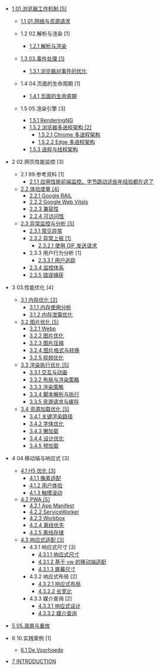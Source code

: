   - [1 01.浏览器工作机制 [5]](/01.浏览器工作机制/README.md)
    - [1.1 01.网络与资源请求](/01.浏览器工作机制/01.网络与资源请求/README.md)
      
    - 1.2 02.解析与渲染 [1]
      - [1.2.1 解析与渲染](/01.浏览器工作机制/02.解析与渲染/解析与渲染.md)
    - [1.3 03.事件处理 [1]](/01.浏览器工作机制/03.事件处理/README.md)
      - [1.3.1 浏览器对事件的优化](/01.浏览器工作机制/03.事件处理/浏览器对事件的优化.md)
    - 1.4 04.页面的生命周期 [1]
      - [1.4.1 页面的生命周期](/01.浏览器工作机制/04.页面的生命周期/页面的生命周期.md)
    - 1.5 05.渲染引擎 [3]
      - [1.5.1 RenderingNG](/01.浏览器工作机制/05.渲染引擎/RenderingNG.md)
      - [1.5.2 浏览器多进程架构 [2]](/01.浏览器工作机制/05.渲染引擎/浏览器多进程架构/README.md)
        - [1.5.2.1 Chrome 多进程架构](/01.浏览器工作机制/05.渲染引擎/浏览器多进程架构/Chrome%20多进程架构.md)
        - [1.5.2.2 Edge 多进程架构](/01.浏览器工作机制/05.渲染引擎/浏览器多进程架构/Edge%20多进程架构.md)
      - [1.5.3 进程与线程架构](/01.浏览器工作机制/05.渲染引擎/进程与线程架构.md)
  - 2 02.网页性能监控 [3]
    - 2.1 99.参考资料 [1]
      - [2.1.1 应用性能前端监控，字节跳动这些年经验都在这了](/02.网页性能监控/99.参考资料/2021-应用性能前端监控，字节跳动这些年经验都在这了.md)
    - [2.2 体验度量 [4]](/02.网页性能监控/体验度量/README.md)
      - [2.2.1 Google RAIL](/02.网页性能监控/体验度量/Google%20RAIL.md)
      - [2.2.2 Google Web Vitals](/02.网页性能监控/体验度量/Google%20Web%20Vitals.md)
      - [2.2.3 兼容性](/02.网页性能监控/体验度量/兼容性.md)
      - [2.2.4 可访问性](/02.网页性能监控/体验度量/可访问性.md)
    - [2.3 异常监控与分析 [5]](/02.网页性能监控/异常监控与分析/README.md)
      - [2.3.1 常见异常](/02.网页性能监控/异常监控与分析/常见异常.md)
      - [2.3.2 异常上报 [1]](/02.网页性能监控/异常监控与分析/异常上报/README.md)
        - [2.3.2.1 使用 GIF 发送请求](/02.网页性能监控/异常监控与分析/异常上报/使用%20GIF%20发送请求.md)
      - 2.3.3 用户行为分析 [1]
        - [2.3.3.1 用户追踪](/02.网页性能监控/异常监控与分析/用户行为分析/用户追踪.md)
      - [2.3.4 监控体系](/02.网页性能监控/异常监控与分析/监控体系.md)
      - [2.3.5 错误捕获](/02.网页性能监控/异常监控与分析/错误捕获.md)
  - 3 03.性能优化 [4]
    - [3.1 内存优化 [2]](/03.性能优化/内存优化/README.md)
      - [3.1.1 内存使用分析](/03.性能优化/内存优化/内存使用分析.md)
      - [3.1.2 内存泄露优化](/03.性能优化/内存优化/内存泄露优化.md)
    - [3.2 图片优化 [5]](/03.性能优化/图片优化/README.md)
      - [3.2.1 Webp](/03.性能优化/图片优化/Webp.md)
      - [3.2.2 图片优化](/03.性能优化/图片优化/图片优化.md)
      - [3.2.3 图片压缩](/03.性能优化/图片优化/图片压缩.md)
      - [3.2.4 图片格式与转换](/03.性能优化/图片优化/图片格式与转换.md)
      - [3.2.5 视频优化](/03.性能优化/图片优化/视频优化.md)
    - [3.3 渲染执行优化 [5]](/03.性能优化/渲染执行优化/README.md)
      - [3.3.1 交互与动画](/03.性能优化/渲染执行优化/交互与动画.md)
      - [3.3.2 布局与渲染策略](/03.性能优化/渲染执行优化/布局与渲染策略.md)
      - [3.3.3 渲染策略](/03.性能优化/渲染执行优化/渲染策略.md)
      - [3.3.4 脚本解析与执行](/03.性能优化/渲染执行优化/脚本解析与执行.md)
      - [3.3.5 资源请求与缓存](/03.性能优化/渲染执行优化/资源请求与缓存.md)
    - [3.4 资源加载优化 [5]](/03.性能优化/资源加载优化/README.md)
      - [3.4.1 关键渲染路径](/03.性能优化/资源加载优化/关键渲染路径.md)
      - [3.4.2 字体优化](/03.性能优化/资源加载优化/字体优化.md)
      - [3.4.3 懒加载](/03.性能优化/资源加载优化/懒加载.md)
      - [3.4.4 设计优化](/03.性能优化/资源加载优化/设计优化.md)
      - [3.4.5 预加载](/03.性能优化/资源加载优化/预加载.md)
  - 4 04.移动端与响应式 [3]
    - [4.1 H5 优化 [3]](/04.移动端与响应式/H5%20优化/README.md)
      - [4.1.1 像素适配](/04.移动端与响应式/H5%20优化/像素适配.md)
      - [4.1.2 用户体验](/04.移动端与响应式/H5%20优化/用户体验.md)
      - [4.1.3 触摸滚动](/04.移动端与响应式/H5%20优化/触摸滚动.md)
    - [4.2 PWA [5]](/04.移动端与响应式/PWA/README.md)
      - [4.2.1 App Manifest](/04.移动端与响应式/PWA/App%20Manifest.md)
      - [4.2.2 ServiceWorker](/04.移动端与响应式/PWA/ServiceWorker.md)
      - [4.2.3 Workbox](/04.移动端与响应式/PWA/Workbox.md)
      - [4.2.4 离线优先](/04.移动端与响应式/PWA/离线优先.md)
      - [4.2.5 离线存储](/04.移动端与响应式/PWA/离线存储.md)
    - [4.3 响应式适配 [3]](/04.移动端与响应式/响应式适配/README.md)
      - 4.3.1 响应式尺寸 [3]
        - [4.3.1.1 响应式尺寸](/04.移动端与响应式/响应式适配/响应式尺寸/响应式尺寸.md)
        - [4.3.1.2 基于 vw 的移动端适配](/04.移动端与响应式/响应式适配/响应式尺寸/基于%20vw%20的移动端适配.md)
        - [4.3.1.3 屏幕尺寸](/04.移动端与响应式/响应式适配/响应式尺寸/屏幕尺寸.md)
      - 4.3.2 响应式布局 [2]
        - [4.3.2.1 响应式布局](/04.移动端与响应式/响应式适配/响应式布局/响应式布局.md)
        - [4.3.2.2 长宽比](/04.移动端与响应式/响应式适配/响应式布局/长宽比.md)
      - 4.3.3 媒介查询 [2]
        - [4.3.3.1 响应式设计](/04.移动端与响应式/响应式适配/媒介查询/响应式设计.md)
        - [4.3.3.2 媒介查询](/04.移动端与响应式/响应式适配/媒介查询/媒介查询.md)
  - [5 05.录屏与重放](/05.录屏与重放/README.md)
    
  - 6 10.实践案例 [1]
    - [6.1 De Voorhoede](/10.实践案例/De%20Voorhoede.md)
  - [7 INTRODUCTION](/INTRODUCTION.md)